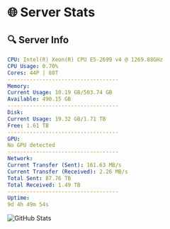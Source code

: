 # 🌐 Server Stats
## 🔍 Server Info
```yaml
CPU: Intel(R) Xeon(R) CPU E5-2699 v4 @ 1269.88GHz
CPU Usage: 0.70%
Cores: 44P | 88T
-----------------------------------
Memory:
Current Usage: 10.19 GB/503.74 GB
Available: 490.15 GB
-----------------------------------
Disk:
Current Usage: 19.32 GB/1.71 TB
Free: 1.61 TB
-----------------------------------
GPU:
No GPU detected
-----------------------------------
Network:
Current Transfer (Sent): 161.63 MB/s
Current Transfer (Received): 2.26 MB/s
Total Sent: 87.76 TB
Total Received: 1.49 TB
-----------------------------------
Uptime:
9d 4h 49m 54s
```
![GitHub Stats](https://img.shields.io/badge/Updated-2025-02-17_03:33:12-blue)
